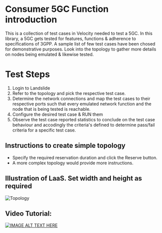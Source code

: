 # Consumer 5GC Function introduction
This is a collection of test cases in Velocity needed to test a 5GC. In this library, a 5GC gets tested for features, functions & adherence to specifications of 3GPP.
A sample list of few test cases have been chosed for demonstrative purposes. 
Look into the topology to gather more details on nodes being emulated & likewise tested.
# Test Steps
1) Login to Landslide
2) Refer to the topology and pick the respective test case. 
3) Determine the network connections and map the test cases to their respective ports such that every emulated network function and the node that is being tested is reachable. 
4) Configure the desired test case & RUN them
5) Observe the test case reported statistics to conclude on the test case behaviour and accodingly the criteria's defined to determine pass/fail criteria for a specific test case. 
## Instructions to create simple topology
* Specify the required reservation duration and click the Reserve button.
* A more complex topology would provide more instructions.
## Illustration of LaaS. Set width and height as required
![Topology](/activity/ls_5GCConsfunc.png=1000x750)
## Video Tutorial:
[![IMAGE ALT TEXT HERE](https://img.youtube.com/vi/6-Gg2uXb39k/0.jpg)](https://www.youtube.com/watch?v=6-Gg2uXb39k)